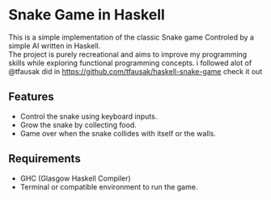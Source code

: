 # Snake Game in Haskell

This is a simple implementation of the classic Snake game Controled by a simple AI written in Haskell.  
The project is purely recreational and aims to improve my programming skills while exploring functional programming concepts.
i followed alot of @tfausak did in  https://github.com/tfausak/haskell-snake-game check it out
## Features
- Control the snake using keyboard inputs.
- Grow the snake by collecting food.
- Game over when the snake collides with itself or the walls.

## Requirements
- GHC (Glasgow Haskell Compiler)
- Terminal or compatible environment to run the game.
